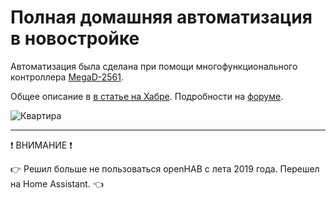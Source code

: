 # Полная домашняя автоматизация в новостройке
Автоматизация была сделана при помощи многофункционального контроллера [MegaD-2561](https://www.ab-log.ru/smart-house/ethernet/megad-2561).

Общее описание в [в статье на Хабре](https://habr.com/ru/post/ТУТ/). Подробности на [форуме](https://www.ab-log.ru/forum/viewtopic.php?f=1&t=1373).

![Квартира](https://github.com/empenoso/openHAB_one-room-apartment/blob/master/3d.jpeg)

_________
:exclamation: ВНИМАНИЕ :exclamation:

:point_right: Решил больше не пользоваться openHAB с лета 2019 года. Перешел на Home Assistant. :point_left:
